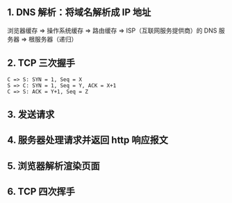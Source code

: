 ## 1. DNS 解析：将域名解析成 IP 地址

浏览器缓存 => 操作系统缓存 => 路由缓存 => ISP（互联网服务提供商）的 DNS 服务器 => 根服务器（递归）

## 2. TCP 三次握手

    C => S: SYN = 1, Seq = X
    S => C: SYN = 1, Seq = Y, ACK = X+1
    C => S: ACK = Y+1, Seq = Z

## 3. 发送请求

## 4. 服务器处理请求并返回 http 响应报文

## 5. 浏览器解析渲染页面

## 6. TCP 四次挥手
